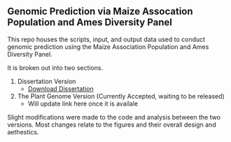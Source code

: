 ## Genomic Prediction via Maize Assocation Population and Ames Diversity Panel

This repo houses the scripts, input, and output data used to conduct genomic prediction using the Maize Association Population and Ames Diversity Panel.

It is broken out into two sections.

1. Dissertation Version
    - [Download Dissertation](https://lib.dr.iastate.edu/etd/17179/)
2. The Plant Genome Version (Currently Accepted, waiting to be released)
    - Will update link here once it is availale

Slight modifications were made to the code and analysis between the two versions. Most changes relate to the figures and their overall design and aethestics.
